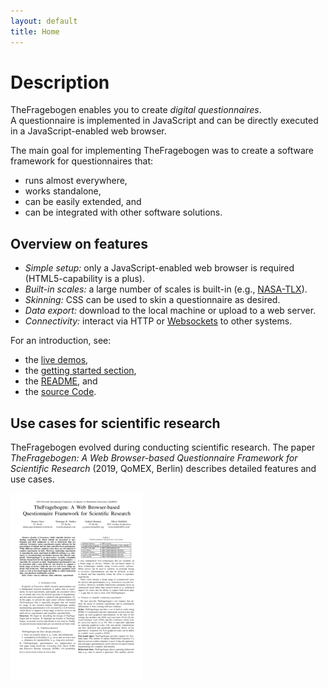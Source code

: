 ```yaml
---
layout: default
title: Home
---
```


Description
===

TheFragebogen enables you to create _digital questionnaires_.  
A questionnaire is implemented in JavaScript and can be directly executed in a JavaScript-enabled web browser.

The main goal for implementing TheFragebogen was to create a software framework for questionnaires that:

* runs almost everywhere,
* works standalone,
* can be easily extended, and
* can be integrated with other software solutions.

Overview on features
---

* _Simple setup:_ only a JavaScript-enabled web browser is required (HTML5-capability  is a plus).
* _Built-in scales:_ a large number of scales is built-in (e.g., [NASA-TLX](https://en.wikipedia.org/wiki/NASA-TLX)).
* _Skinning:_ CSS can be used to skin a questionnaire as desired.
* _Data export:_ download to the local machine or upload to a web server.
* _Connectivity:_ interact via HTTP or [Websockets](https://en.wikipedia.org/wiki/WebSocket) to other systems.

For an introduction, see:

* the [live demos](demo/),
* the [getting started section](gettingstarted/),
* the [README](https://github.com/TheFragebogen/TheFragebogen/blob/master/README.md), and
* the [source Code](https://github.com/TheFragebogen/TheFragebogen/).

Use cases for scientific research
---
TheFragebogen evolved during conducting scientific research.
The paper _TheFragebogen: A Web Browser-based Questionnaire Framework for Scientific Research_ (2019, QoMEX, Berlin) describes detailed features and use cases.

[![2019-QoMEX](static/paper/2019-guse-et-al-qomex.png)](static/paper/2019-guse-et-al-qomex.pdf)


